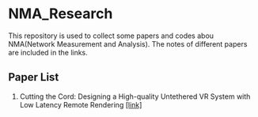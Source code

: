 # NMA_Research
This repository is used to collect some papers and codes abou NMA(Network Measurement and Analysis). The notes of different papers are included in the links.

## Paper List
1. Cutting the Cord: Designing a High-quality Untethered VR System with Low Latency Remote Rendering [\[link\]](PaperNote-01.md)
